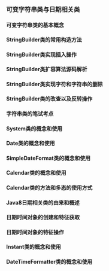 ### 可变字符串类与日期相关类
#### 可变字符串类的基本概念
#### StringBuilder类的常用构造方法
#### StringBuilder类实现插入操作
#### StringBuilder类扩容算法源码解析
#### StringBuilder类实现字符和字符串的删除
#### StringBuilder类的改查以及反转操作
#### 字符串类的笔试考点
#### System类的概念和使用
#### Date类的概念和使用
#### SimpleDateFormat类的概念和使用
#### Calendar类的概念和使用
#### Calendar类的方法和多态的使用方式
#### Java8日期相关类的由来和概述
#### 日期时间对象的创建和特征获取
#### 日期时间对象的特征操作
#### Instant类的概念和使用
#### DateTimeFormatter类的概念和使用